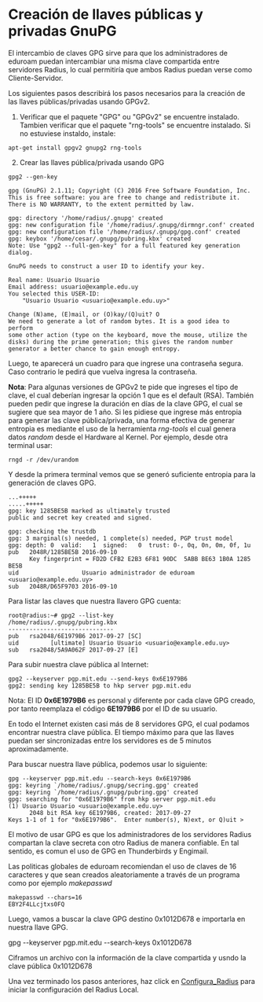 # Creación de llaves públicas y privadas GnuPG

El intercambio de claves GPG sirve para que los administradores de eduroam puedan intercambiar una misma clave compartida entre servidores Radius, lo cual permitiría que ambos Radius puedan verse como Cliente-Servidor.

Los siguientes pasos describirá los pasos necesarios para la creación de las llaves públicas/privadas usando GPGv2.

1. Verificar que el paquete "GPG" ou "GPGv2" se encuentre instalado. Tambien verificar que el paquete "rng-tools" se encuentre instalado. Si no estuviese instaldo, instale: 

```
apt-get install gpgv2 gnupg2 rng-tools
```

2. Crear las llaves pública/privada usando GPG

```
gpg2 --gen-key

gpg (GnuPG) 2.1.11; Copyright (C) 2016 Free Software Foundation, Inc.
This is free software: you are free to change and redistribute it.
There is NO WARRANTY, to the extent permitted by law.

gpg: directory '/home/radius/.gnupg' created
gpg: new configuration file '/home/radius/.gnupg/dirmngr.conf' created
gpg: new configuration file '/home/radius/.gnupg/gpg.conf' created
gpg: keybox '/home/cesar/.gnupg/pubring.kbx' created
Note: Use "gpg2 --full-gen-key" for a full featured key generation dialog.

GnuPG needs to construct a user ID to identify your key.

Real name: Usuario Usuario
Email address: usuario@example.edu.uy
You selected this USER-ID:
    "Usuario Usuario <usuario@example.edu.uy>"

Change (N)ame, (E)mail, or (O)kay/(Q)uit? O
We need to generate a lot of random bytes. It is a good idea to perform
some other action (type on the keyboard, move the mouse, utilize the
disks) during the prime generation; this gives the random number
generator a better chance to gain enough entropy.
```

Luego, te aparecerá un cuadro para que ingrese una contraseña segura. Caso contrario le pedirá que vuelva ingresa la contraseña.

**Nota**: Para algunas versiones de GPGv2 te pide que ingreses el tipo de clave, el cual deberían ingresar la opción 1 que es el default (RSA). También pueden pedir que ingrese la duración en días de la clave GPG, el cual se sugiere que sea mayor de 1 año. Si les pidiese que ingrese más entropia para generar las clave pública/privada, una forma efectiva de generar entropia es mediante el uso de la herramienta *rng-tools* el cual genera datos *random* desde el Hardware al Kernel. Por ejemplo, desde otra terminal usar:

```
rngd -r /dev/urandom

```
Y desde la primera terminal vemos que se generó suficiente entropia para la generación de claves GPG.

```
...+++++
.....+++++
gpg: key 1285BE5B marked as ultimately trusted
public and secret key created and signed.

gpg: checking the trustdb
gpg: 3 marginal(s) needed, 1 complete(s) needed, PGP trust model
gpg: depth: 0  valid:   1  signed:   0  trust: 0-, 0q, 0n, 0m, 0f, 1u
pub   2048R/1285BE5B 2016-09-10
      Key fingerprint = FD2D CFB2 E2B3 6F81 90DC  5ABB BE63 1B0A 1285 BE5B
uid                  Usuario administrador de eduroam <usuario@example.edu.uy>
sub   2048R/D65F9703 2016-09-10
```
Para listar las claves que nuestra llavero GPG cuenta:
```
root@radius:~# gpg2 --list-key
/home/radius/.gnupg/pubring.kbx
------------------------------
pub   rsa2048/6E1979B6 2017-09-27 [SC]
uid         [ultimate] Usuario Usuario <usuario@example.edu.uy>
sub   rsa2048/5A9A062F 2017-09-27 [E]
```

Para subir nuestra clave pública al Internet:
```
gpg2 --keyserver pgp.mit.edu --send-keys 0x6E1979B6
gpg2: sending key 1285BE5B to hkp server pgp.mit.edu
```
Nota: El ID **0x6E1979B6** es personal y diferente por cada clave GPG creado, por tanto reemplaza el código **6E1979B6** por el ID de su usuario.

En todo el Internet existen casi más de 8 servidores GPG, el cual podamos encontrar nuestra clave pública. El tiempo máximo para que las llaves puedan ser sincronizadas entre los servidores es de 5 minutos aproximadamente.

Para buscar nuestra llave pública, podemos usar lo siguiente:
```
gpg --keyserver pgp.mit.edu --search-keys 0x6E1979B6
gpg: keyring `/home/radius/.gnupg/secring.gpg' created
gpg: keyring `/home/radius/.gnupg/pubring.gpg' created
gpg: searching for "0x6E1979B6" from hkp server pgp.mit.edu
(1)	Usuario Usuario <usuario@example.edu.uy>
	  2048 bit RSA key 6E1979B6, created: 2017-09-27
Keys 1-1 of 1 for "0x6E1979B6".  Enter number(s), N)ext, or Q)uit > 
```

El motivo de usar GPG es que los administradores de los servidores Radius compartan la clave secreta con otro Radius de manera confiable. En tal sentido, es comun el uso de GPG en Thunderbirds y Engimail.

Las politicas globales de eduroam recomiendan el uso de claves de 16 caracteres y que sean creados aleatoriamente a través de un programa como por ejemplo *makepasswd*
```
makepasswd --chars=16
EBY2F4LLcjtxs0FQ
```
Luego, vamos a buscar la clave GPG destino 0x1012D678 e importarla en nuestra llave GPG.

gpg --keyserver pgp.mit.edu --search-keys 0x1012D678

Ciframos un archivo con la información de la clave compartida y usndo la clave pública 0x1012D678

Una vez terminado los pasos anteriores, haz click en [Configura_Radius](https://github.com/richardqa/curso-eduroam/blob/master/modulos/Freeradius3.x/configuraciones/README.md) para iniciar la configuración del Radius Local.
